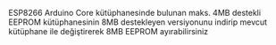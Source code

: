 ESP8266 Arduino Core kütüphanesinde bulunan maks. 4MB destekli EEPROM kütüphanesinin 8MB destekleyen versiyonunu indirip mevcut kütüphane ile değiştirerek 8MB EEPROM ayırabilirsiniz
